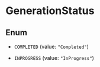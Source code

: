 
# GenerationStatus

## Enum


* `COMPLETED` (value: `"Completed"`)

* `INPROGRESS` (value: `"InProgress"`)



